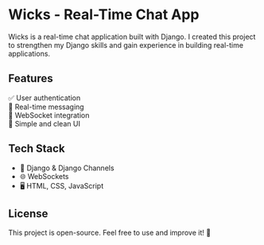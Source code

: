 # Wicks - Real-Time Chat App  

Wicks is a real-time chat application built with Django. I created this project to strengthen my Django skills and gain experience in building real-time applications.  

## Features  
✅ User authentication  
💬 Real-time messaging  
🔗 WebSocket integration  
🎨 Simple and clean UI  

## Tech Stack  
- 🐍 Django & Django Channels  
- 🌐 WebSockets  
- 🖥️ HTML, CSS, JavaScript  

## License  
This project is open-source. Feel free to use and improve it! 🚀

